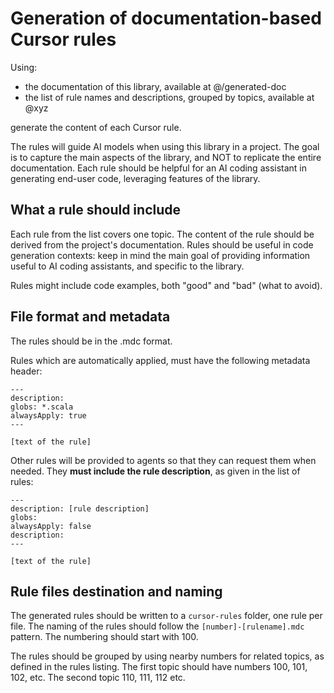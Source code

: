 # Generation of documentation-based Cursor rules

Using:
* the documentation of this library, available at @/generated-doc
* the list of rule names and descriptions, grouped by topics, available at @xyz

generate the content of each Cursor rule.

The rules will guide AI models when using this library in a project. The goal is to capture the main aspects of the library, and NOT to replicate the entire documentation. Each rule should be helpful for an AI coding assistant in generating end-user code, leveraging features of the library.

## What a rule should include

Each rule from the list covers one topic. The content of the rule should be derived from the project's documentation. Rules should be useful in code generation contexts: keep in mind the main goal of providing information useful to AI coding assistants, and specific to the library.

Rules might include code examples, both "good" and "bad" (what to avoid).

## File format and metadata

The rules should be in the .mdc format. 

Rules which are automatically applied, must have the following metadata header:

```
---
description:
globs: *.scala
alwaysApply: true
---

[text of the rule]
```

Other rules will be provided to agents so that they can request them when needed. They **must include the rule description**, as given in the list of rules:

```
---
description: [rule description]
globs:
alwaysApply: false
description: 
---

[text of the rule]
```

## Rule files destination and naming

The generated rules should be written to a `cursor-rules` folder, one rule per file. The naming of the rules should follow the `[number]-[rulename].mdc` pattern. The numbering should start with 100.

The rules should be grouped by using nearby numbers for related topics, as defined in the rules listing. The first topic should have numbers 100, 101, 102, etc. The second topic 110, 111, 112 etc.
